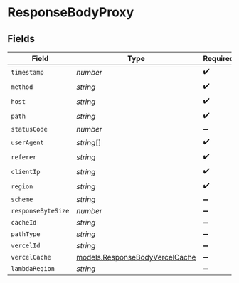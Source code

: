 # ResponseBodyProxy


## Fields

| Field                                                                  | Type                                                                   | Required                                                               | Description                                                            |
| ---------------------------------------------------------------------- | ---------------------------------------------------------------------- | ---------------------------------------------------------------------- | ---------------------------------------------------------------------- |
| `timestamp`                                                            | *number*                                                               | :heavy_check_mark:                                                     | N/A                                                                    |
| `method`                                                               | *string*                                                               | :heavy_check_mark:                                                     | N/A                                                                    |
| `host`                                                                 | *string*                                                               | :heavy_check_mark:                                                     | N/A                                                                    |
| `path`                                                                 | *string*                                                               | :heavy_check_mark:                                                     | N/A                                                                    |
| `statusCode`                                                           | *number*                                                               | :heavy_minus_sign:                                                     | N/A                                                                    |
| `userAgent`                                                            | *string*[]                                                             | :heavy_check_mark:                                                     | N/A                                                                    |
| `referer`                                                              | *string*                                                               | :heavy_check_mark:                                                     | N/A                                                                    |
| `clientIp`                                                             | *string*                                                               | :heavy_check_mark:                                                     | N/A                                                                    |
| `region`                                                               | *string*                                                               | :heavy_check_mark:                                                     | N/A                                                                    |
| `scheme`                                                               | *string*                                                               | :heavy_minus_sign:                                                     | N/A                                                                    |
| `responseByteSize`                                                     | *number*                                                               | :heavy_minus_sign:                                                     | N/A                                                                    |
| `cacheId`                                                              | *string*                                                               | :heavy_minus_sign:                                                     | N/A                                                                    |
| `pathType`                                                             | *string*                                                               | :heavy_minus_sign:                                                     | N/A                                                                    |
| `vercelId`                                                             | *string*                                                               | :heavy_minus_sign:                                                     | N/A                                                                    |
| `vercelCache`                                                          | [models.ResponseBodyVercelCache](../models/responsebodyvercelcache.md) | :heavy_minus_sign:                                                     | N/A                                                                    |
| `lambdaRegion`                                                         | *string*                                                               | :heavy_minus_sign:                                                     | N/A                                                                    |